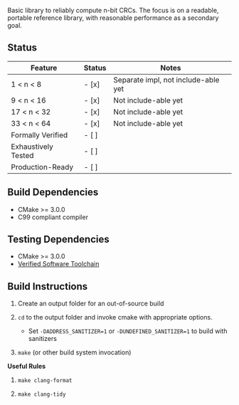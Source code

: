 Basic library to reliably compute n-bit CRCs. The focus is on a readable, portable reference library, with reasonable performance as a secondary goal. 

**Status**
---
| Feature | Status | Notes |
| ------- | ------ | ----- |
| 1 < n < 8 | - [x] | Separate impl, not include-able yet |
| 9 < n < 16 | - [x] | Not include-able yet |
| 17 < n < 32 | - [x] | Not include-able yet |
| 33 < n < 64 | - [x] | Not include-able yet |
| Formally Verified | - [ ] | |
| Exhaustively Tested | - [ ] | |
| Production-Ready | - [ ] | |

**Build Dependencies**
---
* CMake >= 3.0.0
* C99 compliant compiler

**Testing Dependencies**
---
* CMake >= 3.0.0
* [Verified Software Toolchain](https://vst.cs.princeton.edu/)

**Build Instructions**
---

1. Create an output folder for an out-of-source build

2. `cd` to the output folder and invoke cmake with appropriate options.
    - Set `-DADDRESS_SANITIZER=1` or `-DUNDEFINED_SANITIZER=1` to build with
    sanitizers

3. `make` (or other build system invocation)

**Useful Rules**

1. `make clang-format`

2. `make clang-tidy`